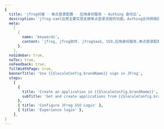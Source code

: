 ```yaml
---
{
  title: 'jfrog对接 - 单点登录配置 - 应用身份服务 - Authing 身份云',
  description: 'jfrog-saml应用主要实现支撑单点登录流程的功能。Authing合作网络提供 jfrog对接，单点登录，SSO，实现应用的快捷登录、免密登录，提升员工办公体验、增强用户体验，增强企业数字化服务水平。',
  meta:
    [
      {
        name: 'keywords',
        content: 'jfrog, jfrog软件, jfrogSaaS, SSO,应用身份服务,单点登录配置,Authing身份云',
      },
    ],
  noSidebar: true,
  noToc: true,
  noFeedback: true,
  fullWidthPage: true,
  bannerTitle: 'Use {{$localeConfig.brandName}} sign in JFrog',
  steps:
    [
      {
        title: 'Create an application in {{$localeConfig.brandName}}',
        subTitle: 'Get and create applications from {{$localeConfig.brandName}} application',
      },
      { title: 'Configure JFrog SSO Login' },
      { title: 'Experience login' },
    ],
}
---
```


<IntegrationDetail backLink="/en/integration/"/>
